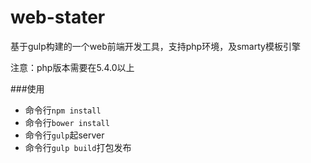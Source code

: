# web-stater

基于gulp构建的一个web前端开发工具，支持php环境，及smarty模板引擎

注意：php版本需要在5.4.0以上

###使用

- 命令行`npm install`
- 命令行`bower install`
- 命令行`gulp`起server
- 命令行`gulp build`打包发布
